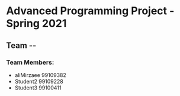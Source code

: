 # Advanced Programming Project - Spring 2021
## Team --

### Team Members:
- aliMirzaee 99109382
- Student2 99109228
- Student3 99100411
